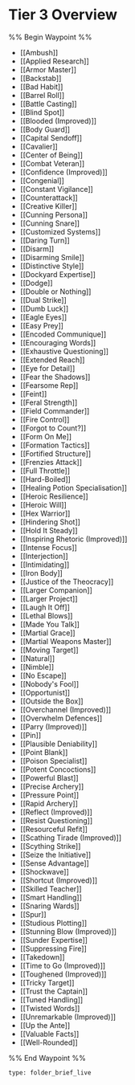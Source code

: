 # Tier 3 Overview

%% Begin Waypoint %%
- [[Ambush]]
- [[Applied Research]]
- [[Armor Master]]
- [[Backstab]]
- [[Bad Habit]]
- [[Barrel Roll]]
- [[Battle Casting]]
- [[Blind Spot]]
- [[Blooded (Improved)]]
- [[Body Guard]]
- [[Capital Sendoff]]
- [[Cavalier]]
- [[Center of Being]]
- [[Combat Veteran]]
- [[Confidence (Improved)]]
- [[Congenial]]
- [[Constant Vigilance]]
- [[Counterattack]]
- [[Creative Killer]]
- [[Cunning Persona]]
- [[Cunning Snare]]
- [[Customized Systems]]
- [[Daring Turn]]
- [[Disarm]]
- [[Disarming Smile]]
- [[Distinctive Style]]
- [[Dockyard Expertise]]
- [[Dodge]]
- [[Double or Nothing]]
- [[Dual Strike]]
- [[Dumb Luck]]
- [[Eagle Eyes]]
- [[Easy Prey]]
- [[Encoded Communique]]
- [[Encouraging Words]]
- [[Exhaustive Questioning]]
- [[Extended Reach]]
- [[Eye for Detail]]
- [[Fear the Shadows]]
- [[Fearsome Rep]]
- [[Feint]]
- [[Feral Strength]]
- [[Field Commander]]
- [[Fire Control]]
- [[Forgot to Count?]]
- [[Form On Me]]
- [[Formation Tactics]]
- [[Fortified Structure]]
- [[Frenzies Attack]]
- [[Full Throttle]]
- [[Hard-Boiled]]
- [[Healing Potion Specialisation]]
- [[Heroic Resilience]]
- [[Heroic Will]]
- [[Hex Warrior]]
- [[Hindering Shot]]
- [[Hold It Steady]]
- [[Inspiring Rhetoric (Improved)]]
- [[Intense Focus]]
- [[Interjection]]
- [[Intimidating]]
- [[Iron Body]]
- [[Justice of the Theocracy]]
- [[Larger Companion]]
- [[Larger Project]]
- [[Laugh It Off]]
- [[Lethal Blows]]
- [[Made You Talk]]
- [[Martial Grace]]
- [[Martial Weapons Master]]
- [[Moving Target]]
- [[Natural]]
- [[Nimble]]
- [[No Escape]]
- [[Nobody's Fool]]
- [[Opportunist]]
- [[Outside the Box]]
- [[Overchannel (Improved)]]
- [[Overwhelm Defences]]
- [[Parry (Improved)]]
- [[Pin]]
- [[Plausible Deniability]]
- [[Point Blank]]
- [[Poison Specialist]]
- [[Potent Concoctions]]
- [[Powerful Blast]]
- [[Precise Archery]]
- [[Pressure Point]]
- [[Rapid Archery]]
- [[Reflect (Improved)]]
- [[Resist Questioning]]
- [[Resourceful Refit]]
- [[Scathing Tirade (Improved)]]
- [[Scything Strike]]
- [[Seize the Initiative]]
- [[Sense Advantage]]
- [[Shockwave]]
- [[Shortcut (Improved)]]
- [[Skilled Teacher]]
- [[Smart Handling]]
- [[Snaring Wards]]
- [[Spur]]
- [[Studious Plotting]]
- [[Stunning Blow (Improved)]]
- [[Sunder Expertise]]
- [[Suppressing Fire]]
- [[Takedown]]
- [[Time to Go (Improved)]]
- [[Toughened (Improved)]]
- [[Tricky Target]]
- [[Trust the Captain]]
- [[Tuned Handling]]
- [[Twisted Words]]
- [[Unremarkable (Improved)]]
- [[Up the Ante]]
- [[Valuable Facts]]
- [[Well-Rounded]]

%% End Waypoint %%

 
```ccard
type: folder_brief_live
```
 
